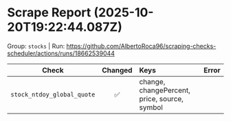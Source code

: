 # Scrape Report (2025-10-20T19:22:44.087Z)

Group: `stocks`  |  Run: https://github.com/AlbertoRoca96/scraping-checks-scheduler/actions/runs/18662539044

| Check | Changed | Keys | Error |
|---|:---:|:--|:--|
| `stock_ntdoy_global_quote` | ✅ | change, changePercent, price, source, symbol |  |
